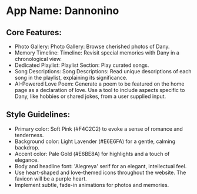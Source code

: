 # **App Name**: Dannonino

## Core Features:

- Photo Gallery: Photo Gallery: Browse cherished photos of Dany.
- Memory Timeline: Timeline: Revisit special memories with Dany in a chronological view.
- Dedicated Playlist: Playlist Section: Play curated songs.
- Song Descriptions: Song Descriptions: Read unique descriptions of each song in the playlist, explaining its significance.
- AI-Powered Love Poem: Generate a poem to be featured on the home page as a declaration of love. Use a tool to include aspects specific to Dany, like hobbies or shared jokes, from a user supplied input.

## Style Guidelines:

- Primary color: Soft Pink (#F4C2C2) to evoke a sense of romance and tenderness.
- Background color: Light Lavender (#E6E6FA) for a gentle, calming backdrop.
- Accent color: Pale Gold (#E6BE8A) for highlights and a touch of elegance.
- Body and headline font: 'Alegreya' serif for an elegant, intellectual feel.
- Use heart-shaped and love-themed icons throughout the website. The favicon will be a purple heart.
- Implement subtle, fade-in animations for photos and memories.